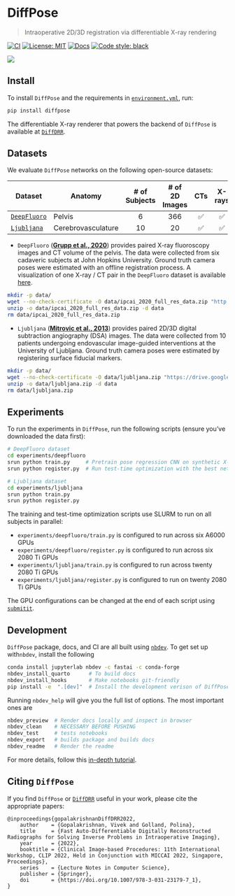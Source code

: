 DiffPose
================

<!-- WARNING: THIS FILE WAS AUTOGENERATED! DO NOT EDIT! -->

> Intraoperative 2D/3D registration via differentiable X-ray rendering

[![CI](https://github.com/eigenvivek/DiffPose/actions/workflows/test.yaml/badge.svg)](https://github.com/eigenvivek/DiffPose/actions/workflows/test.yaml)
[![License:
MIT](https://img.shields.io/badge/License-MIT-blue.svg)](LICENSE)
[![Docs](https://github.com/eigenvivek/DiffPose/actions/workflows/deploy.yaml/badge.svg)](https://vivekg.dev/DiffPose)
[![Code style:
black](https://img.shields.io/badge/Code%20style-black-black.svg)](https://github.com/psf/black)

<img src="https://cdn.githubraw.com/eigenvivek/DiffPose/6c92f2de0ab1c83f203f6cfe30260a2804e6963c/notebooks/test_time_optimization.gif"/>

## Install

To install `DiffPose` and the requirements in
[`environment.yml`](https://github.com/eigenvivek/DiffPose/blob/main/environment.yml),
run:

``` zsh
pip install diffpose
```

The differentiable X-ray renderer that powers the backend of `DiffPose`
is available at [`DiffDRR`](https://github.com/eigenvivek/DiffDRR).

## Datasets

We evaluate `DiffPose` networks on the following open-source datasets:

| **Dataset**                                                                | **Anatomy**        | **\# of Subjects** | **\# of 2D Images** | **CTs** | **X-rays** | Fiducials |
|----------------------------------------------------------------------------|--------------------|:------------------:|:-------------------:|:-------:|:----------:|:---------:|
| [`DeepFluoro`](https://github.com/rg2/DeepFluoroLabeling-IPCAI2020)        | Pelvis             |         6          |         366         |   ✅    |     ✅     |    ❌     |
| [`Ljubljana`](https://lit.fe.uni-lj.si/en/research/resources/3D-2D-GS-CA/) | Cerebrovasculature |         10         |         20          |   ✅    |     ✅     |    ✅     |

<!-- | [`2D-3D-GS`](https://lit.fe.uni-lj.si/en/research/resources/2D-3D-GS/)     | Lumbar Spine       |          1         |          18         |    ✅    |      ✅     |     ✅     |
| [`VerSe`](https://github.com/anjany/verse)                                 | Spine              |         355        |         N/A         |    ✅    |      ❌     |     ❌     | -->

- `DeepFluoro` ([**Grupp et al.,
  2020**](https://link.springer.com/article/10.1007/s11548-020-02162-7))
  provides paired X-ray fluoroscopy images and CT volume of the pelvis.
  The data were collected from six cadaveric subjects at John Hopkins
  University. Ground truth camera poses were estimated with an offline
  registration process. A visualization of one X-ray / CT pair in the
  `DeepFluoro` dataset is available
  [here](https://vivekg.dev/DiffPose/experiments/render.html).

``` zsh
mkdir -p data/
wget --no-check-certificate -O data/ipcai_2020_full_res_data.zip "http://archive.data.jhu.edu/api/access/datafile/:persistentId/?persistentId=doi:10.7281/T1/IFSXNV/EAN9GH"
unzip -o data/ipcai_2020_full_res_data.zip -d data
rm data/ipcai_2020_full_res_data.zip
```

- `Ljubljana` ([**Mitrovic et al.,
  2013**](https://ieeexplore.ieee.org/abstract/document/6507588))
  provides paired 2D/3D digital subtraction angiography (DSA) images.
  The data were collected from 10 patients undergoing endovascular
  image-guided interventions at the University of Ljubljana. Ground
  truth camera poses were estimated by registering surface fiducial
  markers.

``` zsh
mkdir -p data/
wget --no-check-certificate -O data/ljubljana.zip "https://drive.google.com/uc?export=download&confirm=yes&id=1x585pGLI8QGk21qZ2oGwwQ9LMJ09Tqrx"
unzip -o data/ljubljana.zip -d data
rm data/ljubljana.zip
```

<!-- - `2D-3D-GS` ([**Tomaževič et al., 2004**](https://pubmed.ncbi.nlm.nih.gov/16192053/)) ...

- `VerSe` ([**Sekuboyina et al., 2020**](https://pubs.rsna.org/doi/10.1148/ryai.2020190074)) ... -->

## Experiments

To run the experiments in `DiffPose`, run the following scripts (ensure
you’ve downloaded the data first):

``` zsh
# DeepFluoro dataset
cd experiments/deepfluoro
srun python train.py     # Pretrain pose regression CNN on synthetic X-rays
srun python register.py  # Run test-time optimization with the best network per subject
```

``` zsh
# Ljubljana dataset
cd experiments/ljubljana
srun python train.py
srun python register.py
```

The training and test-time optimization scripts use SLURM to run on all
subjects in parallel:

- `experiments/deepfluoro/train.py` is configured to run across six
  A6000 GPUs
- `experiments/deepfluoro/register.py` is configured to run across six
  2080 Ti GPUs
- `experiments/ljubljana/train.py` is configured to run across twenty
  2080 Ti GPUs
- `experiments/ljubljana/register.py` is configured to run on twenty
  2080 Ti GPUs

The GPU configurations can be changed at the end of each script using
[`submitit`](https://github.com/facebookincubator/submitit).

## Development

`DiffPose` package, docs, and CI are all built using
[`nbdev`](https://nbdev.fast.ai/). To get set up with`nbdev`, install
the following

``` zsh
conda install jupyterlab nbdev -c fastai -c conda-forge 
nbdev_install_quarto      # To build docs
nbdev_install_hooks       # Make notebooks git-friendly
pip install -e  ".[dev]"  # Install the development verison of DiffPose
```

Running `nbdev_help` will give you the full list of options. The most
important ones are

``` zsh
nbdev_preview  # Render docs locally and inspect in browser
nbdev_clean    # NECESSARY BEFORE PUSHING
nbdev_test     # tests notebooks
nbdev_export   # builds package and builds docs
nbdev_readme   # Render the readme
```

For more details, follow this [in-depth
tutorial](https://nbdev.fast.ai/tutorials/tutorial.html).

## Citing `DiffPose`

If you find `DiffPose` or
[`DiffDRR`](https://github.com/eigenvivek/DiffDRR) useful in your work,
please cite the appropriate papers:

    @inproceedings{gopalakrishnanDiffDRR2022,
        author    = {Gopalakrishnan, Vivek and Golland, Polina},
        title     = {Fast Auto-Differentiable Digitally Reconstructed Radiographs for Solving Inverse Problems in Intraoperative Imaging},
        year      = {2022},
        booktitle = {Clinical Image-based Procedures: 11th International Workshop, CLIP 2022, Held in Conjunction with MICCAI 2022, Singapore, Proceedings},
        series    = {Lecture Notes in Computer Science},
        publisher = {Springer},
        doi       = {https://doi.org/10.1007/978-3-031-23179-7_1},
    }
